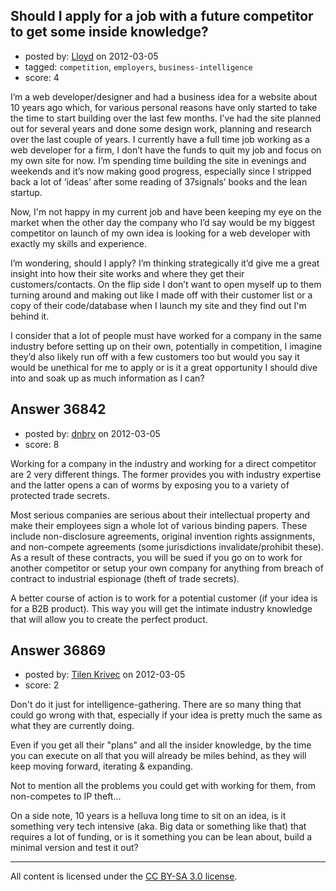## Should I apply for a job with a future competitor to get some inside knowledge?

- posted by: [Lloyd](https://stackexchange.com/users/-1/14268-lloyd) on 2012-03-05
- tagged: `competition`, `employers`, `business-intelligence`
- score: 4

I’m a web developer/designer and had a business idea for a website about 10 years ago which, for various personal reasons have only started to take the time to start building  over the last few months. I’ve had the site planned out for several years and done some design work, planning and research over the last couple of years. I currently have a full time job working as a web developer for a firm, I don’t have the funds to quit my job and focus on my own site for now. I’m spending time building the site in evenings and weekends and it’s now making good progress, especially since I stripped back a lot of ‘ideas’ after some reading of 37signals’ books and the lean startup.

Now, I'm not happy in my current job and have been keeping my eye on the market when the other day the company who I’d say would be my biggest competitor on launch of my own idea is looking for a web developer with exactly my skills and experience. 

I’m wondering, should I apply? I’m thinking strategically it’d give me a great insight into how their site works and where they get their customers/contacts. On the flip side I don’t want to open myself up to them turning around and making out like I made off with their customer list or a copy of their code/database when I launch my site and they find out I'm behind it. 

I consider that a lot of people must have worked for a company in the same industry before setting up on their own, potentially in competition, I imagine they’d also likely run off with a few customers too but would you say it would be unethical for me to apply or is it a great opportunity I should dive into and soak up as much information as I can?




## Answer 36842

- posted by: [dnbrv](https://stackexchange.com/users/-1/15284-dnbrv) on 2012-03-05
- score: 8

Working for a company in the industry and working for a direct competitor are 2 very different things. The former provides you with industry expertise and the latter opens a can of worms by  exposing you to a variety of protected trade secrets.

Most serious companies are serious about their intellectual property and make their employees sign a whole lot of various binding papers. These include non-disclosure agreements, original invention rights assignments, and non-compete agreements (some jurisdictions invalidate/prohibit these). As a result of these contracts, you will be sued if you go on to work for another competitor or setup your own company for anything from breach of contract to industrial espionage (theft of trade secrets).

A better course of action is to work for a potential customer (if your idea is for a B2B product). This way you will get the intimate industry knowledge that will allow you to create the perfect product.


## Answer 36869

- posted by: [Tilen Krivec](https://stackexchange.com/users/-1/19852-tilen-krivec) on 2012-03-05
- score: 2

Don't do it just for intelligence-gathering. There are so many thing that could go wrong with that, especially if your idea is pretty much the same as what they are currently doing.

Even if you get all their "plans" and all the insider knowledge, by the time you can execute on all that you will already be miles behind, as they will keep moving forward, iterating & expanding.

Not to mention all the problems you could get with working for them, from non-competes to IP theft...

On a side note, 10 years is a helluva long time to sit on an idea, is it something very tech intensive (aka. Big data or something like that) that requires a lot of funding, or is it something you can be lean about, build a minimal version and test it out?



---

All content is licensed under the [CC BY-SA 3.0 license](https://creativecommons.org/licenses/by-sa/3.0/).
